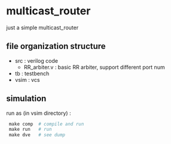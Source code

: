 # multicast_router  
just a simple multicast_router  

## file organization structure  
- src : verilog code
  - RR_arbiter.v : basic RR arbiter, support different port num  
- tb : testbench  
- vsim : vcs  

## simulation
run as (in vsim directory) :   
```makefile  
 make comp  # compile and run  
 make run   # run  
 make dve   # see dump  
```  
